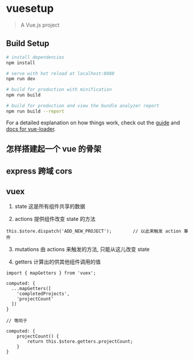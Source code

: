 # vuesetup

> A Vue.js project

## Build Setup

``` bash
# install dependencies
npm install

# serve with hot reload at localhost:8080
npm run dev

# build for production with minification
npm run build

# build for production and view the bundle analyzer report
npm run build --report
```

For a detailed explanation on how things work, check out the [guide](http://vuejs-templates.github.io/webpack/) and [docs for vue-loader](http://vuejs.github.io/vue-loader).

## 怎样搭建起一个 vue 的骨架

## express 跨域 cors

## vuex

1. state 这是所有组件共享的数据

2. actions 提供组件改变 state 的方法

```
this.$store.dispatch('ADD_NEW_PROJECT'); 		// 以此来触发 action 事件
```

3. mutations 由 actions 来触发的方法, 只能从这儿改变 state

4. getters 计算出的供其他组件调用的值

```
import { mapGetters } from 'vuex';

computed: {
  ...mapGetters([
    'completedProjects',
    'projectCount'
  ])
}

// 等同于

computed: {
	projectCount() {
		return this.$store.getters.projectCount;
	}
}

```


